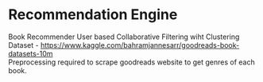 # Recommendation Engine
 Book Recommender User based Collaborative Filtering wiht Clustering\
 Dataset - https://www.kaggle.com/bahramjannesarr/goodreads-book-datasets-10m \
 Preprocessing required to scrape goodreads website to get genres of each book.
